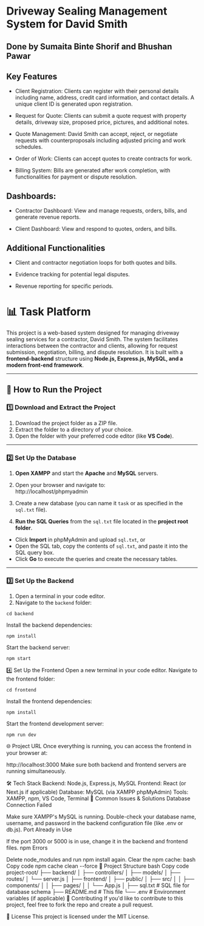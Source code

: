 # Driveway Sealing Management System for David Smith
## Done by Sumaita Binte Shorif and Bhushan Pawar
## Key Features

* Client Registration: Clients can register with their personal details including name, address, credit card information, and contact details. A unique client ID is generated upon registration.

* Request for Quote: Clients can submit a quote request with property details, driveway size, proposed price, pictures, and additional notes.

* Quote Management: David Smith can accept, reject, or negotiate requests with counterproposals including adjusted pricing and work schedules.

* Order of Work: Clients can accept quotes to create contracts for work.

* Billing System: Bills are generated after work completion, with functionalities for payment or dispute resolution.

## Dashboards:

* Contractor Dashboard: View and manage requests, orders, bills, and generate revenue reports.

* Client Dashboard: View and respond to quotes, orders, and bills.

## Additional Functionalities

* Client and contractor negotiation loops for both quotes and bills.

* Evidence tracking for potential legal disputes.

* Revenue reporting for specific periods.

# 📊 Task Platform

This project is a web-based system designed for managing driveway sealing services for a contractor, David Smith. The system facilitates interactions between the contractor and clients, allowing for request submission, negotiation, billing, and dispute resolution. It is built with a **frontend-backend** structure using **Node.js, Express.js, MySQL, and a modern front-end framework**.

---

## 🚀 **How to Run the Project**

### 1️⃣ **Download and Extract the Project**
1. Download the project folder as a ZIP file.
2. Extract the folder to a directory of your choice.
3. Open the folder with your preferred code editor (like **VS Code**).

---

### 2️⃣ **Set Up the Database**
1. **Open XAMPP** and start the **Apache** and **MySQL** servers.
2. Open your browser and navigate to:  
http://localhost/phpmyadmin

3. Create a new database (you can name it `task` or as specified in the `sql.txt` file).  
4. **Run the SQL Queries** from the `sql.txt` file located in the **project root folder**.  
- Click **Import** in phpMyAdmin and upload `sql.txt`, or  
- Open the SQL tab, copy the contents of `sql.txt`, and paste it into the SQL query box.  
- Click **Go** to execute the queries and create the necessary tables.

---

### 3️⃣ **Set Up the Backend**
1. Open a terminal in your code editor.  
2. Navigate to the `backend` folder:  
```
cd backend
```
Install the backend dependencies:
```
npm install
```
Start the backend server:
```
npm start
```
4️⃣ Set Up the Frontend
Open a new terminal in your code editor.
Navigate to the frontend folder:
```
cd frontend
```
Install the frontend dependencies:
```
npm install
```
Start the frontend development server:
```
npm run dev
```
🌐 Project URL
Once everything is running, you can access the frontend in your browser at:

http://localhost:3000
Make sure both backend and frontend servers are running simultaneously.

🛠️ Tech Stack
Backend: Node.js, Express.js, MySQL
Frontend: React (or Next.js if applicable)
Database: MySQL (via XAMPP phpMyAdmin)
Tools: XAMPP, npm, VS Code, Terminal
🤔 Common Issues & Solutions
Database Connection Failed

Make sure XAMPP's MySQL is running.
Double-check your database name, username, and password in the backend configuration file (like .env or db.js).
Port Already in Use

If the port 3000 or 5000 is in use, change it in the backend and frontend files.
npm Errors

Delete node_modules and run npm install again.
Clear the npm cache:
bash
Copy code
npm cache clean --force
📂 Project Structure
bash
Copy code
project-root/
├── backend/
│   ├── controllers/
│   ├── models/
│   ├── routes/
│   └── server.js
│
├── frontend/
│   ├── public/
│   ├── src/
│   │   ├── components/
│   │   ├── pages/
│   │   └── App.js
│
├── sql.txt   # SQL file for database schema
├── README.md # This file
└── .env      # Environment variables (if applicable)
🤝 Contributing
If you'd like to contribute to this project, feel free to fork the repo and create a pull request.

📄 License
This project is licensed under the MIT License.
